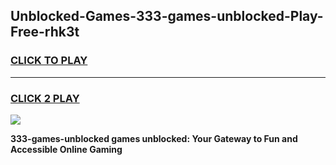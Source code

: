 
## Unblocked-Games-333-games-unblocked-Play-Free-rhk3t
<h3>
<a href="https://premium76.site?title=333-games-unblocked&ref=18A">CLICK TO PLAY</a></h3>
<hr>

<h3>
<a href="https://premium76.site?title=333-games-unblocked&ref=18A">CLICK 2 PLAY</a>
  
</h3>

<a href="https://premium76.site?title=333-games-unblocked&ref=18A"><img src="https://clearcache.store/games.png"></a>


**333-games-unblocked games unblocked: Your Gateway to Fun and Accessible Online Gaming**

